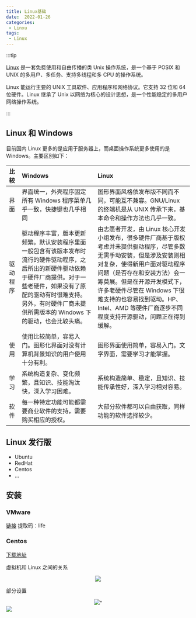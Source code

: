```yaml
---
title: Linux基础 
date:  2022-01-26
categories:
 - Linxu
tags:
 - Linux
---
```


:::tip

[Linux](https://www.runoob.com/linux/linux-tutorial.html) 是一套免费使用和自由传播的类 Unix 操作系统，是一个基于 POSIX 和 UNIX 的多用户、多任务、支持多线程和多 CPU 的操作系统。

Linux 能运行主要的 UNIX 工具软件、应用程序和网络协议。它支持 32 位和 64 位硬件。Linux 继承了 Unix 以网络为核心的设计思想，是一个性能稳定的多用户网络操作系统。

:::

## Linux 和 Windows

目前国内 Linux 更多的是应用于服务器上，而桌面操作系统更多使用的是 Windows。主要区别如下：

| 比较     | Windows                                                                                                                                                                                                                                             | Linux                                                                                                                                                                                                                                                                                                                                         |
| :------- | :-------------------------------------------------------------------------------------------------------------------------------------------------------------------------------------------------------------------------------------------------- | :-------------------------------------------------------------------------------------------------------------------------------------------------------------------------------------------------------------------------------------------------------------------------------------------------------------------------------------------- |
| 界面     | 界面统一，外壳程序固定所有 Windows 程序菜单几乎一致，快捷键也几乎相同                                                                                                                                                                               | 图形界面风格依发布版不同而不同，可能互不兼容。GNU/Linux 的终端机是从 UNIX 传承下来，基本命令和操作方法也几乎一致。                                                                                                                                                                                                                            |
| 驱动程序 | 驱动程序丰富，版本更新频繁。默认安装程序里面一般包含有该版本发布时流行的硬件驱动程序，之后所出的新硬件驱动依赖于硬件厂商提供。对于一些老硬件，如果没有了原配的驱动有时很难支持。另外，有时硬件厂商未提供所需版本的 Windows 下的驱动，也会比较头痛。 | 由志愿者开发，由 Linux 核心开发小组发布，很多硬件厂商基于版权考虑并未提供驱动程序，尽管多数无需手动安装，但是涉及安装则相对复杂，使得新用户面对驱动程序问题（是否存在和安装方法）会一筹莫展。但是在开源开发模式下，许多老硬件尽管在 Windows 下很难支持的也容易找到驱动。HP、Intel、AMD 等硬件厂商逐步不同程度支持开源驱动，问题正在得到缓解。 |
| 使用     | 使用比较简单，容易入门。图形化界面对没有计算机背景知识的用户使用十分有利。                                                                                                                                                                          | 图形界面使用简单，容易入门。文字界面，需要学习才能掌握。                                                                                                                                                                                                                                                                                      |
| 学习     | 系统构造复杂、变化频繁，且知识、技能淘汰快，深入学习困难。                                                                                                                                                                                          | 系统构造简单、稳定，且知识、技能传承性好，深入学习相对容易。                                                                                                                                                                                                                                                                                  |
| 软件     | 每一种特定功能可能都需要商业软件的支持，需要购买相应的授权。                                                                                                                                                                                        | 大部分软件都可以自由获取，同样功能的软件选择较少。                                                                                                                                                                                                                                                                                            |

## Linux 发行版

- Ubuntu
- RedHat
- Centos
- ...

## 安装

### **VMware**

[链接](https://pan.baidu.com/s/13AVUFtppAHSe_jZwa-6myw)
提取码：life

### **Centos**

[下载地址](https://vault.centos.org/7.6.1810/isos/x86_64/)

虚拟机和 Linux 之间的关系

<div style="text-align:center">
    <img src="https://i.niupic.com/images/2022/01/26/9Ugm.png" />
</div>

部分设置

<div style="text-align:center">
    <img src="https://i.niupic.com/images/2022/01/26/9Ugl.png" />"
</div>

<div style="text-algin:center">
    <img src="https://i.niupic.com/images/2022/01/26/9Ugn.png" />
</div>
